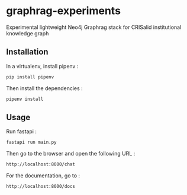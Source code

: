 # graphrag-experiments

Experimental lightweight Neo4j Graphrag stack for CRISalid institutional knowledge graph

## Installation

In a virtualenv, install pipenv :

```bash
pip install pipenv
```

Then install the dependencies :

```bash
pipenv install
```

## Usage

Run fastapi :

```bash
fastapi run main.py
```

Then go to the browser and open the following URL :

```bash
http://localhost:8000/chat
```

For the documentation, go to :

```bash
http://localhost:8000/docs
```



